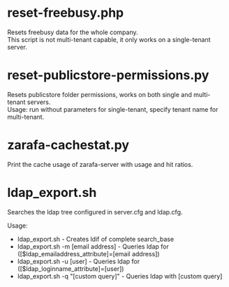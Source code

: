 reset-freebusy.php
=====
Resets freebusy data for the whole company.  
This script is not multi-tenant capable, it only works on a single-tenant server.

reset-publicstore-permissions.py
=====
Resets publicstore folder permissions, works on both single and multi-tenant servers.  
Usage: run without parameters for single-tenant, specify tenant name for multi-tenant.


zarafa-cachestat.py
=====
Print the cache usage of zarafa-server with usage and hit ratios.

ldap\_export.sh
====
Searches the ldap tree configured in server.cfg and ldap.cfg.

Usage:
- ldap_export.sh - Creates ldif of complete search_base
- ldap_export.sh -m [email address] - Queries ldap for ([$ldap_emailaddress_attribute]=[email address])
- ldap_export.sh -u [user] - Queries ldap for ([$ldap_loginname_attribute]=[user])
- ldap_export.sh -q "[custom query]" - Queries ldap with [custom query]

